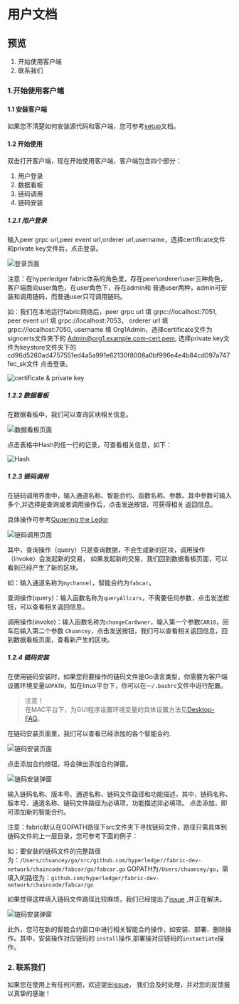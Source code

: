 # 用户文档

## 预览

1. 开始使用客户端
2. 联系我们

### 1.开始使用客户端

#### 1.1 安装客户端

如果您不清楚如何安装源代码和客户端，您可参考[setup](./setup-Zn.md)文档。

#### 1.2 开始使用

双击打开客户端，现在开始使用客户端，客户端包含四个部分：

1. 用户登录
2. 数据看板
3. 链码调用
4. 链码安装

##### 1.2.1 用户登录
输入peer grpc url,peer event url,orderer url,username，选择certificate文件和private key文件后，点击登录。

![登录页面](../img/img-Zn/signin.png)

注意：在hyperledger fabric体系的角色里，存在peer\orderer\user三种角色，客户端面向user角色，在user角色下，存在admin和
普通user两种，admin可安装和调用链码，而普通user只可调用链码。

如：我们在本地运行fabric网络后，peer grpc url 填 grpc://localhost:7051, peer event url 填 grpc://localhost:7053，
orderer url 填 grpc://localhost:7050, username 填 Org1Admin，选择certificate文件为signcerts文件夹下的
Admin@org1.example.com-cert.pem, 选择private key文件为keystore文件夹下的cd96d5260ad4757551ed4a5a991e62130f8008a0bf996e4e4b84cd097a747fec_sk文件
点击登录。

![certificate & private key](../img/img-Zn/cerpri.png)

##### 1.2.2 数据看板
在数据看板中，我们可以查询区块相关信息。

![数据看板页面](../img/img-Zn/datacontent.png)

点击表格中Hash列任一行的记录，可查看相关信息，如下：

![Hash](../img/img-Zn/hash.png)

##### 1.2.3 链码调用
在链码调用界面中，输入通道名称、智能合约、函数名称、参数、其中参数可输入多个,并选择是查询或者调用操作后，点击发送按钮，可获得相关
返回信息。

具体操作可参考[Quqering the Ledgr](https://hyperledger-fabric.readthedocs.io/en/release-1.3/write_first_app.html#querying-the-ledger)

![链码调用页面](../img/img-Zn/ccquery.png)

其中，查询操作（query）只是查询数据，不会生成新的区块，调用操作（invoke）会发起新的交易，
如果发起新的交易，我们回到数据看板页面，可以看到已经产生了新的区块。

如：输入通道名称为`mychannel`，智能合约为`fabcar`。

查询操作(query)：输入函数名称为`queryAllcars`，不需要任何参数，点击发送按钮，可以查看相关返回信息。

调用操作(invoke)：输入函数名称为`changeCarOwner`，输入第一个参数`CAR10`，回车后输入第二个参数
`Chuancey`，点击发送按钮，我们可以查看相关返回信息，回到数据看板页面，查看新产生的区块。


##### 1.2.4 链码安装

在使用链码安装时，如果您将要操作的链码文件是Go语言类型，你需要为客户端设置环境变量`GOPATH`，如在linux平台下，你可以在`〜/.bashrc`文件中进行配置。

> 注意！<br/>
> 在MAC平台下，为GUI程序设置环境变量的具体设置方法见[Desktop-FAQ](Desktop-FAQ-Zn.md)。

在链码安装页面里，我们可以查看已经添加的各个智能合约.

![链码安装页面](../img/img-Zn/ccinstall.png)

点击添加合约按钮，将会弹出添加合约弹窗。

![链码安装弹窗](../img/img-Zn/ccinstallwindow.png)

输入链码名称、版本号、通道名称、链码文件路径和功能描述，其中，链码名称、版本号、通道名称、链码文件路径为必填项，功能描述非必填项。
点击添加，即可添加新的智能合约。

注意：fabric默认在GOPATH路径下src文件夹下寻找链码文件，路径只需具体到链码文件的上一层目录，您可参考下面的例子：

如：要安装的链码文件的完整路径为：`/Users/chuancey/go/src/github.com/hyperledger/fabric-dev-network/chaincode/fabcar/go/fabcar.go`
GOPATH为`/Users/chuancey/go`，需填入的路径为：`github.com/hyperledger/fabric-dev-network/chaincode/fabcar/go`

如果觉得这样填入链码文件路径比较麻烦，我们已经提出了[issue](https://github.com/blockchain-desktop/hyperledger-fabric-desktop/issues/16)
,并正在解决。

![链码安装弹窗](../img/img-Zn/ccoperate.png)

此外，您可在新的智能合约窗口中进行相关智能合约操作，如安装、部署、删除操作。其中，安装操作对应链码的
`install`操作,部署操对应链码的`instantiate`操作。

### 2. 联系我们

如果您在使用上有任何问题，欢迎提出[issue](https://github.com/blockchain-desktop/hyperledger-fabric-desktop/issues)，
我们会及时处理，并对您的反馈报以真挚的感谢！
